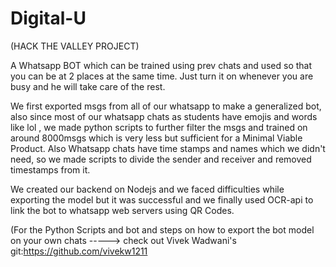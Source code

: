 # Digital-U
(HACK THE VALLEY PROJECT)

A Whatsapp BOT which can be trained using prev chats and used so that you can be at 2 places at the same time.
Just turn it on whenever you are busy and he will take care of the rest.

We first exported msgs from all of our whatsapp to make a generalized bot, also since most of our whatsapp chats as students have 
emojis and words like lol , we made python scripts to further filter the msgs and trained on around 8000msgs which is very less but 
sufficient for a Minimal Viable Product. Also Whatsapp chats have time stamps and names which we didn't need, so we made scripts to
divide the sender and receiver and removed timestamps from it. 

We created our backend on Nodejs and we faced difficulties while exporting the model but it was successful and we finally used OCR-api
to link the bot to whatsapp web servers using QR Codes.

(For the Python Scripts and bot and steps on how to export the bot model on your own chats -----> check out Vivek Wadwani's git:https://github.com/vivekw1211
